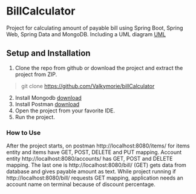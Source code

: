 # BillCalculator

Project for calculating amount of payable bill using Spring Boot, Spring Web, Spring Data and MongoDB. Including a UML diagram [UML](https://viewer.diagrams.net/?highlight=0000ff&edit=_blank&layers=1&nav=1&title=billCalculator.xml#R7V3bcts4Ev0aVyUP3hJ4k%2FVoOU7iXSfrjTOT2n3ZgkVY4oYiFJK%2BaL5%2BARKkRAKQaYUgmJmuctkWxCvOQaPRB2icuBfr5w8p3qw%2B0ZDEJ84kfD5x3504jhv4E%2FaHl2zLEsd1ZmXJMo3CsgztCm6jP4goFCcuH6KQZI0Dc0rjPNo0Cxc0Scgib5ThNKVPzcPuady86wYviVRwu8CxXPotCvNVWXrmTHflH0m0XFV3RoF4vzWuDhZvkq1wSJ%2F2itzLE%2FcipTQv%2F1s%2FX5CY115VL9%2Butt%2Fi6%2B%2FBh7%2F%2FK%2FuBf5v%2F4%2Bvn30%2FLi71%2FzSn1K6QkyY%2B%2B9H8uF3RBnJv%2FTlfnv10%2Fpun0R3Dq%2BuW1H3H8ICrsfLGgD0l%2BQZM8pXFMUvH2%2Bbaq0uwpWsc4YZ%2Fm9%2ByoW%2FENYp9xHC0T9v%2BCPSk7050%2FkjSPGBrn4oucbljpYhXF4TXe0gf%2BPlmOF9%2BrT%2FMVTaM%2F2GVxLK7Jvk5zQSwnaBxxy89kxRNWmpKMHXNTVRJqFX3Cz40Dr3GWi4IFe028yaK7%2BjXWOF1GyZzmOV2Lg4o3LR8CMejnot7Y65HnFtNegAnV3GGtjtA1ydMtO09c5TSo%2BCZa3GndlJ52%2FHU8Ubba467jOaLdiDazrK%2B%2B4wX7R1DjNTQJJJqc8vuUVLkl6WO0YOXnrOy8WdbmDqutvMA0pd%2FJBY0pI8m7hJZkiuK4VVTxKSb3uZZN2QYvomR5XRzzztuVfBF1w4soO%2Fc%2BLtrvKgpDknAm0BznuISdY7yhUZIXdefP2Q%2Br4ovJ3%2FwTnz34BfuMdp%2FZDz885c2EvQuOCsQJ49QT4bzqRo8DTVLmR2WAg45kCExxYSpxQUI5jgr0SpQrs4uOgnjNwIrJDtOvHPJ3p0jC3ZVxdxUYx%2FiOxDc0i%2FKI8uun5bEt7K3B6zvd4D0zhe6ZAt0578dJLpp29uY2T1ktvy0b%2FBeSbVgtkcskj3L2AEHMK%2Bg6YvUk%2FhfnsY%2FLsu6qv2Ab%2BiVP0LWjMGUbfLmfaLOnC3kkwgBR%2BiXKme1OxFd1IpwoOAwrooi%2FwBSbTEGoY4dkjiq6HokNVUlOXmFWHim7ETDFFFMq18EeU2Y6o1Jy5DPN37O%2F4eXzgmy4%2B%2FcRJ8y3TN9c5WQtfXmQSiXbgEzGyBR4lslU%2BVI6Mp3HKcHh9vKZObqZklHqIzS0AgL1TKCZbV84QBoC3UdJqOy1amcGyNBzzATZ9nfRVGVOWjiTcEmqYCqrphVd0gTHl7tSVvmshyKhqPrdMde0iIrwoMj%2FSJ5vRaASP%2BSUx0vzdRVLbUcxi9jqOQ%2Bz7%2FhTlL2P%2BAsWtyGMrs0jWMne9%2BV78IfXgnYorJ3Rh3RBDtRdBRR7LDaMfLH%2Fl1mQkhjn0WPz8XqH2JMR1jVoCKB3be3HBNBnqBlA9%2BSeAAWKxu96plq%2FJ6ssp%2BIcbvcrZxLM%2FivNvjdRM0EfKlcCb8zqe3KUg%2BOe4DUB5E0ir4iiD4y8WjBb4DT8ut0A%2BkbRn8qBiIHRl13%2FAv2HjHWHJP03wWnJgAi8%2Ff7hRxM5djAw%2Fs7Lzj5IpEfj63Z06ExppJ4uzsiGJ1fhGzGaL6PN0Lj7Bt%2B2cfdVjVug%2F5l5doC%2FUfwVgeGB8dfF9Rj%2BF8K%2FAw4Y5YAitjtwB39glszFnpcHPDA6vleEdQe2Ba6GB1nhCTSi%2BzDaM8SCytu2xwJPz4LCIwAeDBLts%2B4Z6iTjbM8zAC4MwYWZbS%2FRO9AzNDyEqJ7hBsEgA0xwHdu%2BIlLOdWzhPID0G%2BJsVZzfgw58F1MuG%2B4JwejEvBAciHp7UQieBmpODCMEo0A1C3p4wH9Frb8zxMizi%2FFUFQUAjHvF2O58DjTtEMUHiH8SYucnIS5OZe%2BKt3sHCMdkd%2BUbWjhXuzWWVQSpHkNO9%2FnS4QQ0bRGsfIYd3eqX%2BYkZhDIBX1hdCROLuvqSR63MnTRJgJDb0bc8NLNI3O8LWeQ4WbIX3d2wnrpUzWSaKpxZp4Mzi2OGeYJzMufWKJNsYx9klQc8e0uEv5AN1xMpv8XeVNe9Yhj5vHbkE2hs51hmPwWqsFgLZVDBj4W36xQnUyJ4IM9pFAEO%2FEjUS%2FhgfrshLijW%2FQ7b1JWjodZah%2Fn2KnwThYIL%2FywWwzBPAhZyDsMRxZLfgTmiGk6Vmqk6scDBFAJAj37poVrnOzA%2FdBFzWC81OBmsT7Ka6iRVbX4AIIMpMlifcTXVuZoHMgDAjBsjXOg686qaotv%2FsEOXOERwIY5rZwKYYDK6YF1XnapUttJb3DTADn488BSNInRYkmKyeWa%2FiwqalOWnBYj8O2%2FvO86TU4E%2B%2F05ET%2Btr7uW0Ku4c7RXgNWdFLH%2B64te4xzx%2BK4qbpzSuyOomat%2FlLpVKqgJFYK2%2Bzl37LFa2aZetUl55VRrP6j2R%2FpWPquyyIdW1rbu2%2FKIjfuTaV43j%2BVae9yWGM3s82A1q1LhLL2r2uVUPvTdMH9%2BDd%2BNIy%2FKrbXfLwO9Z6ftCNZNEBv75PV5HMbeHH0n8SPhVTxrKXSfje4wQ4Zy11CiFLZ4pbDHyTHXLSKFVSVUPYqmy7s7EYOvlOQ9I0ycPI4ifyZPeeZqbE97Du2iiamygR5o0A9OgaQa8rj6ZuUwHM7UKCJkOftIbL9veeLW%2BmRyvgUwHQyBvPdPBTO74T3cfOfQhfeB1CtD3DL31NAdn8jrowthnN6sCMw7%2BHaUxwQmg3zf69rMcVCMMmN9hBF%2FbWQ7Q5MBCZ0hzYBp928YdTVTNG%2FIcDEUA66rb7ECWk995GRDAKAGsJzmYHUhycFX6eEABo6N66%2FkNZjq1FfIbDMcC6%2FkNZrpdXSC%2FwaAxPtsu4Uw75bvyCMpQz1uI%2BxglgvXkBjPdyDDbeQYi8PMWwkBGyTCC%2FAaKlV8SziD9agbZoqpe1n4dV82DgRZDVw%2FaEn9hl1hL2q9XhQcrO%2BB3tgPmAoYa8ZfxpLFF7NVeAXQIr%2B0QRFMcrxZcKxMgDBgB2PbKTzTRjQN4YIi17U4bxIqpQ7CcywxJrC8JRZND4UMGPpDEOkmsrwlFE%2B2WjWEIJBkFSeyvDEVIJ0WmZBPjBenKFNgA1ixT7IvWSBeZKpeHAVHGQRTr4nZt1JSrzWWalH0MEKFvIlgXuescXhIRItWm0LBj9Gi5ZF8tRxOdXB5pt4M%2BesNoYNUwrLKuviN%2FnOmEX0wH3UWAaSSlPjGttiDhdnRQWzw1K4bKIN0hggqS2k%2BCPNMoq0NhrIqiAsY9N2TLacKR3JAPqV%2BgmXbtzI9aNt%2FaGDw46zj6qIcpBgii2RqckaSdM%2FeqWQa%2B3qt9PaTp1UejnKIOrh4op0cDbF05RboBolo53c%2BACSqHUWrY10sdXei6ksL4LwhHmiSBfT20sved9QtYeWOECSMQPZ1D%2BXBBoRiKCPY1Tae7%2Bs1rrqQCmAejrLAvYDqqEOFfPv1le4wMuS9HmvtSDGd%2BscSXXZ%2B6ZXD%2FDDkn%2FVayuakqeDZ00knYhPHoELojAo%2BjD6E7coR0zusJYucK6plq%2FqiVcbZu1PZSTSJXbv2Qa7IP57dscSMOk7vyiKjYa3BdZKWGxecm0beecBI56rSDG5Jy%2B455jwkMMMgA63knkSPLZAUDeOKBczAC5ilgP%2FkkclRSGkilvSFsPf2ke2j9IKSfNA2%2FdSPvHtDKSyMPHDDLAftBbleXeYxx4Kb294AHZnlgf5GOeyDjwM3O6wMimB34219h4%2Br2BYWElAPywP6aGFc3OSKrnQPIRThMMNC%2Bo%2BjoubDnJAAfBuGD9eSUyNENHLOmswCEGIIQI0hQ6cmdxbzADnIX2tm3rrV7Zde51%2FWkTAMUUe9fBqkL%2B7UVniaJ6WiURU8OOhXKYrnhbYMK580yYEPfbLCvNHodluiCxnA0wF2FRGMSg6cLL%2BIkeyLpGwgkmCWA%2FfU2viqOYHsW9YH5zV9YjxOtSZ0cpvsM5xZ5%2FwRTUp1WCmz%2FzJfp5CnoVFHMwITUDlsijn9CqpzOZZAZqX7npA6%2B3Vz4QYepB%2BNH2c604%2B4gl6lhrYE8hRQ85kH2p1Yx9se4huqF1U3qJHF%2FZT%2Bg5QYEqnDSsG6Ar8pq%2FcvZDltuQOeFKbbdAJXO8MuhbKmH6Awy0jT%2BodwA2NzKPMi%2B3Ux8virMN3I3QEo%2BDB7ALhDgKwKLPXkA7GNKOWD1dx9SvFl9oiHhR%2Fwf)

## Setup and Installation

1. Clone the repo from github or download the project and extract the project from ZIP. 

> git clone https://github.com/Valkymorie/billCalculator

2. Install Mongodb [download](https://www.mongodb.com/try/download/community)
3. Install Postman [download](https://www.postman.com/downloads/)
4. Open the project from your favorite IDE.
5. Run the project.

### How to Use

After the project starts, on postman http://localhost:8080/items/ for items entity and items have GET, POST, DELETE and PUT mapping. Account entity http://localhost:8080/accounts/ has GET, POST and DELETE mapping. The last one is http://localhost:8080/bill/ (GET) gets data from database and gives payable amount as text. While project running if http://localhost:8080/bill/ requests GET mapping, application needs an account name on terminal because of discount percentage.
